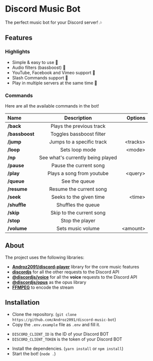 # Discord Music Bot

The perfect music bot for your Discord server! 🎶

## Features

### Highlights

* Simple & easy to use 🤘
* Audio filters (bassboost) 🎸
* YouTube, Facebook and Vimeo support 🌌
* Slash Commands support 🤖
* Play in multiple servers at the same time 🚗

### Commands

Here are all the available commands in the bot!

|      Name      |            Description            |  Options  |
|:---------------|:---------------------------------:|----------:|
|   **/back**    |     Plays the previous track      |           |
| **/bassboost** |     Toggles bassboost filter      |           |
|   **/jump**    |     Jumps to a specific track     | \<tracks> |
|   **/loop**    |          Sets loop mode           |  \<mode>  |
|    **/np**     | See what's currently being played |           |
|   **/pause**   |      Pause the current song       |           |
|   **/play**    |     Plays a song from youtube     | \<query>  |
|   **/queue**   |           See the queue           |           |
|  **/resume**   |      Resume the current song      |           |
|   **/seek**    |      Seeks to the given time      |  \<time>  |
|  **/shuffle**  |        Shuffles the queue         |           |
|   **/skip**    |     Skip to the current song      |           |
|   **/stop**    |          Stop the player          |           |
|  **/volume**   |         Sets music volume         | \<amount> |

## About

The project uses the following libraries:

* **[Androz2091/discord-player](https://github.com/Androz2091/discord-player)** library for the core music features
* **[discordjs](https://github.com/discordjs/discord.js)** for all the other requests to the Discord API
* **[@discordjs/voice](https://github.com/discordjs/voice)** for all the **voice** requests to the Discord API
* **[@discordjs/opus](https://github.com/discordjs/opus)** as the opus library
* **[FFMPEG](https://ffmpeg.org)** to encode the stream

## Installation

* Clone the repository. (`git clone https://github.com/Androz2091/discord-music-bot`)
* Copy the `.env.example` file as `.env` and fill it.
 - `DISCORD_CLIENT_ID` is the ID of your Discord BOT
 - `DISCORD_CLIENT_TOKEN` is the token of your Discord BOT
* Install the dependencies. (`yarn install` or `npm install`)
* Start the bot! (`node .`)
